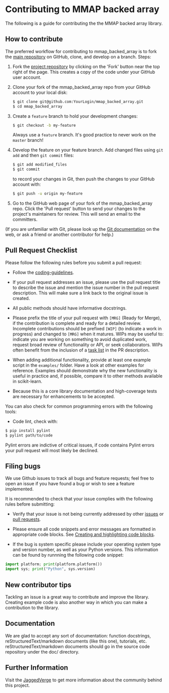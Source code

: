 
Contributing to MMAP backed array
==================================
The following is a guide for contributing the the MMAP backed array library.

How to contribute
-----------------

The preferred workflow for contributing to mmap_backed_array is to fork the 
[main repository](https://github.com/JaggedVerge/mmap_backed_array) on
GitHub, clone, and develop on a branch. Steps:

1. Fork the [project repository](https://github.com/JaggedVerge/mmap_backed_array)
   by clicking on the 'Fork' button near the top right of the page. This creates
   a copy of the code under your GitHub user account.

2. Clone your fork of the mmap_backed_array repo from your GitHub account to your local disk:

   ```bash
   $ git clone git@github.com:YourLogin/mmap_backed_array.git
   $ cd mmap_backed_array
   ```
   
3. Create a ``feature`` branch to hold your development changes:

   ```bash
   $ git checkout -b my-feature
   ```
   
   Always use a ``feature`` branch. It's good practice to never work on the ``master`` branch!

4. Develop the feature on your feature branch. Add changed files using ``git add`` and then ``git commit`` files:

   ```bash
   $ git add modified_files
   $ git commit
   ```

   to record your changes in Git, then push the changes to your GitHub account with:

   ```bash
   $ git push -u origin my-feature
   ```

5. Go to the GitHub web page of your fork of the mmap_backed_array repo.
Click the 'Pull request' button to send your changes to the project's maintainers for
review. This will send an email to the committers.

(If you are unfamiliar with Git, please look up the 
[Git documentation](https://git-scm.com/documentation) on the web, or ask a friend or another contributor for help.)

Pull Request Checklist
----------------------

Please follow the following rules before you submit a pull request:

-  Follow the
   [coding-guidelines](http://www.jaggedverge.com/python-coding-guidelines/).

-  If your pull request addresses an issue, please use the pull request title
   to describe the issue and mention the issue number in the pull request description.
   This will make sure a link back to the original issue is created.

-  All public methods should have informative docstrings.

-  Please prefix the title of your pull request with `[MRG]` (Ready for
   Merge), if the contribution is complete and ready for a detailed review.
   Incomplete contributions should be prefixed `[WIP]` (to indicate a work
   in progress) and changed to `[MRG]` when it matures. WIPs may be useful
   to: indicate you are working on something to avoid duplicated work,
   request broad review of functionality or API, or seek collaborators.
   WIPs often benefit from the inclusion of a
   [task list](https://github.com/blog/1375-task-lists-in-gfm-issues-pulls-comments)
   in the PR description.

-  When adding additional functionality, provide at least one
   example script in the ``examples/`` folder. Have a look at other
   examples for reference. Examples should demonstrate why the new
   functionality is useful in practice and, if possible, compare it
   to other methods available in scikit-learn.

-  Because this is a core library documentation and high-coverage tests are necessary for enhancements
   to be accepted.


You can also check for common programming errors with the following
tools:

-  Code lint, check with:

  ```bash
  $ pip install pylint
  $ pylint path/to/code
  ```

Pylint errors are indictive of critical issues, if code contains Pylint errors your pull request will most likely be declined.

Filing bugs
-----------
We use Github issues to track all bugs and feature requests; feel free to
open an issue if you have found a bug or wish to see a feature implemented.

It is recommended to check that your issue complies with the
following rules before submitting:

-  Verify that your issue is not being currently addressed by other
   [issues](https://github.com/JaggedVerge/mmap_backed_array/issues?q=)
   or [pull requests](https://github.com/JaggedVerge/mmap_backed_array/pulls?q=).

-  Please ensure all code snippets and error messages are formatted in
   appropriate code blocks.
   See [Creating and highlighting code blocks](https://help.github.com/articles/creating-and-highlighting-code-blocks).

-  If the bug is system specific please include your operating system type and version number,
   as well as your Python versions. This information
   can be found by runnning the following code snippet:

  ```python
  import platform; print(platform.platform())
  import sys; print("Python", sys.version)
  ```

New contributor tips
--------------------

Tackling an issue is a great way to contribute and improve the library.
Creating example code is also another way in which you can make a contribution to the library.

Documentation
-------------

We are glad to accept any sort of documentation: function docstrings,
reStructuredText/markdown documents (like this one), tutorials, etc.
reStructuredText/markdown documents should go in the source code repository under the
doc/ directory.

Further Information
-------------------

Visit the [JaggedVerge](http://www.jaggedverge.com/) to get more information about the community behind this project.
